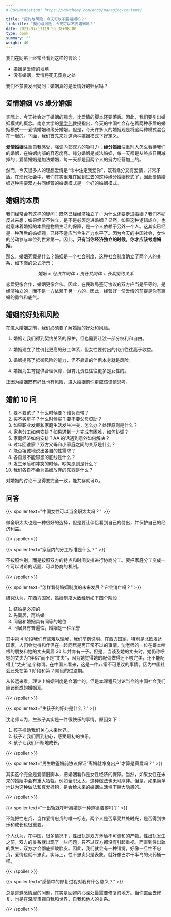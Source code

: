 ```yaml
---
# Documentation: https://wowchemy.com/docs/managing-content/

title: "契约与风险：今天可以不要婚姻吗？"
linktitle: "契约与风险：今天可以不要婚姻吗？"
date: 2021-07-17T19:56:38+08:00
type: book
summary: ""
weight: 40
---
```


<!--more-->

我们在网络上经常会看到这样的言论：

- 婚姻是爱情的坟墓
- 没有婚姻，爱情将死无葬身之处

我们不禁要发出疑问：婚姻真的是爱情好的归宿吗？

## 爱情婚姻 VS 缘分婚姻

实际上，今天社会对于婚姻的观念，比爱情的脚本还要落后。因此，我们要引出婚姻模式的概念。南京大学的[翟学伟](https://sociology.nju.edu.cn/99/2a/c17737a301354/page.htm)教授指出，今天的中国社会存在着两种矛盾的婚姻模式——爱情婚姻和缘分婚姻。但是，今天许多人的婚姻观是将这两种模式混合在一起的。下面，我们首先来对这两种婚姻模式下好定义。

**爱情婚姻**注重自我感受，强调内部双方的吸引力；**缘分婚姻**注重别人怎么看待我们的婚姻，在婚姻内部的容忍度高。缘分婚姻是减法婚姻，每一天都是从终点日期减掉的；爱情婚姻是加法婚姻，每一天都是因两个人的努力经营加上的。

然而，今天很多人的理想爱情是“命中注定我爱你”，既有缘分又有爱情，非常矛盾。在现代社会中，我们其实很难在回到过去的这种缘分婚姻模式了，因此爱情婚姻这种需要双方共同经营的婚姻模式是一个好的婚姻模式。

## 婚姻的本质

我们经常会有这样的疑问：既然已经经济独立了，为什么还要走进婚姻？我们不妨反过来想：如果经济不独立，是不是必须走进婚姻？显然，如果这种逻辑成立，也就意味着婚姻的本质是物质生活的保障，是一个人依赖于另外一个人。这其实已经是一种落后的婚姻观，已经不适应当今生产力水平了。因为今天的中国社会，女性的劳动参与率位列世界第一。因此，**只有当你经济独立的时候，你才应该考虑婚姻**。

那么，婚姻究竟是什么？婚姻是一个社会制度，这种社会制度确立了两个人的关系，如下面的公式所示：

$$ {婚姻} = {经济共同体} + {责任共同体} + {长期契约关系} $$

恋爱更像合作，婚姻更像合伙。因此，在民政局签订协议的双方应当是平等的，是经济独立的，而不是一方依赖于另一方的。因此，经营好一份爱情的前提是你有离婚的勇气和底气。

## 婚姻的好处和风险

在进入婚姻之前，我们必须要了解婚姻的好处和风险。

1. 婚姻让我们得到契约关系的保护，但也需要让渡一部分权利和自由。

2. 婚姻建立了性价比更高的分工体系，但女性要付出的代价往往高于收益。

3. 婚姻提高了抵御风险的能力，但不靠谱的伴侣本身就是风险。

4. 婚姻为生育提供合理保障，但育儿责任往往更多是女性的。

正因为婚姻既有好处也有风险，进入婚姻前你更应该谨慎思考。

## 婚前 10 问

1. 要不要孩子？什么时候要？谁负责带？
2. 买不买房子？什么时候买？要不要父母资助？
3. 如果职业发展和家庭生活发生冲突，怎么办？处理原则是什么？
4. 家务分工如何安排？如果遇到一方完成有困难，如何协调？
5. 家庭经济如何安排？AA 的话遇到意外如何解决？
6. 过年回谁家？双方父母和小家庭之间的关系是什么？
7. 能否坦诚地说出各自的性需求？
8. 各自最不能容忍的底线是什么？
9. 发生矛盾和冲突的时候，吵架原则是什么？
10. 我们各自不会为婚姻放弃的东西是什么？

对婚姻的讨论不见得要完全一致，能共存就可以。

## 问答

{{< spoiler text="中国女性可以当全职太太吗？" >}}

做全职太太也是一种很好的选择，但是要让伴侣看到自己的付出，并保护自己的经济利益。

{{< /spoiler >}}

{{< spoiler text="家庭内的分工标准是什么？" >}}

不按照性别，而是按照双方的特点和时间安排进行协商分工。要把家庭分工变成一个可以讨论的话题、可以协商的机制。

{{< /spoiler >}}

{{< spoiler text="怎样看待婚姻制度的未来发展？它会消亡吗？" >}}

研究认为，在西方国家，婚姻制度大致经历如下四个阶段：

1. 结婚是必须的
2. 先同居，再结婚
3. 同居和婚姻具有同等的地位
4. 同居具有普遍性，婚姻是一种荣誉

其中第 4 阶段我们有些难以理解，我们举例说明。在西方国家，特别是北欧发达国家，人们会觉得和伴侣在一起同居是再正常不过的事情。沈老师的一位在哥本哈根的朋友和她的丈夫同居 30 年并育有一子。但是，当谈及她的丈夫时，她仍称呼她的丈夫为“伴侣”而不是“丈夫”，因为她觉得她的配偶做得还不够完美，还不能配得上“丈夫”这个称谓。在中国人看来，这是一件非常不可思议的事情，因为中国社会还处在第 1 阶段和第 2 阶段的过渡期。

从长远来看，理论上婚姻制度是会消亡的。但是本课程只讨论当今的中国社会我们应该形成的婚姻观。

{{< /spoiler >}}

{{< spoiler text="生孩子的好处是什么？" >}}

沈老师认为，生孩子其实是一件很快乐的事情。原因如下：

1. 孩子推动我们关心未来世界。
2. 孩子让我们回到初心，感受最初的快乐。
3. 孩子让我们不断地成长。

{{< /spoiler >}}

{{< spoiler text="男生敢签婚前协议保证“离婚就净身出户”才算是真爱吗？" >}}

其实这个完全是爱情旧脚本，把婚姻看作是女性经济的保障。当然，如果女性在未来的婚姻中会有重大牺牲，例如全职太太，这种做法也无可厚非。但是，如果简单地认为这种做法和真爱挂钩，是会给未来的婚姻生活埋下巨大隐患的。

{{< /spoiler >}}

{{< spoiler text="一出轨就呼吁离婚是一种道德洁癖吗？" >}}

不能把性忠贞，当作爱情忠贞的唯一标志。两个人是否享受共处时光，是否得到快乐和成长也很重要。

个人认为，在中国，很多情况下，性出轨是双方矛盾不可调和的产物。性出轨发生之前，双方的关系就出现了一些问题，只不过双方都没有引起重视。而直到性出轨的发生，双方才会彻底撕破脸皮。因此，我们就会有一种错觉，好像一旦性不忠贞，爱情也就不忠贞。实际上，性不忠贞只是表象，就好像巴尔干半岛的火药桶一样。

{{< /spoiler >}}

{{< spoiler text="感情中的修复过程对我有什么意义？" >}}

总是逃避感情里的问题，其实是回避内心深处最需要修复的地方。当你直面去修复，也是在深度审视自我和世界，自我和他人的关系。

{{< /spoiler >}}